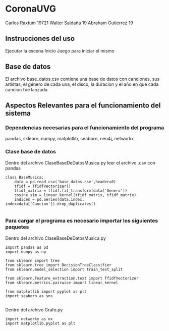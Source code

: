 # CoronaUVG
Carlos Raxtum 19721
Walter Saldaña 19
Abraham Gutierrez 19

## Instrucciones del uso
Ejecutar la escena Inicio Juego para iniciar el mismo

## Base de datos
El archivo base_datos.csv contiene una base de datos con canciones, sus artistas, el género de cada una, el disco,
la duracion y el año en que cada cancion fue lanzada.

## Aspectos Relevantes para el funcionamiento del sistema
### Dependencias necesarias para el funcionamiento del programa
pandas, sklearn, numpy, matplotlib, seaborn, neo4j, networkx

### Clase base de datos
Dentro del archivo ClaseBaseDeDatosMusica.py leer el archivo .csv con pandas
```
class BaseMusica:
    data = pd.read_csv('base_datos.csv',header=0)
    tfidf = TfidfVectorizer()
    tfidf_matrix = tfidf.fit_transform(data['Genero'])
    cosine_sim = linear_kernel(tfidf_matrix, tfidf_matrix)
    indices = pd.Series(data.index, index=data['Cancion']).drop_duplicates()
    
```
### Para cargar el programa es necesario importar los siguientes paquetes
Dentro del archivo ClaseBaseDeDatosMusica.py
```
import pandas as pd 
import numpy as np  

from sklearn import tree
from sklearn.tree import DecisionTreeClassifier
from sklearn.model_selection import train_test_split

from sklearn.feature_extraction.text import TfidfVectorizer
from sklearn.metrics.pairwise import linear_kernel

from matplotlib import pyplot as plt
import seaborn as sns
    
```
Dentro del archivo Grafo.py
```
import networkx as nx
import matplotlib.pyplot as plt
    
```
